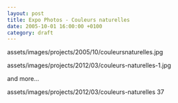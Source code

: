 ```yaml
---
layout: post
title: Expo Photos - Couleurs naturelles
date: 2005-10-01 16:00:00 +0100
category: draft
---
```


assets/images/projects/2005/10/couleursnaturelles.jpg

assets/images/projects/2012/03/couleurs-naturelles-1.jpg

and more...

assets/images/projects/2012/03/couleurs-naturelles 37
